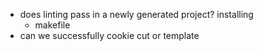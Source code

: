- does linting pass in a newly generated project? installing
  - makefile
- can we successfully cookie cut or template